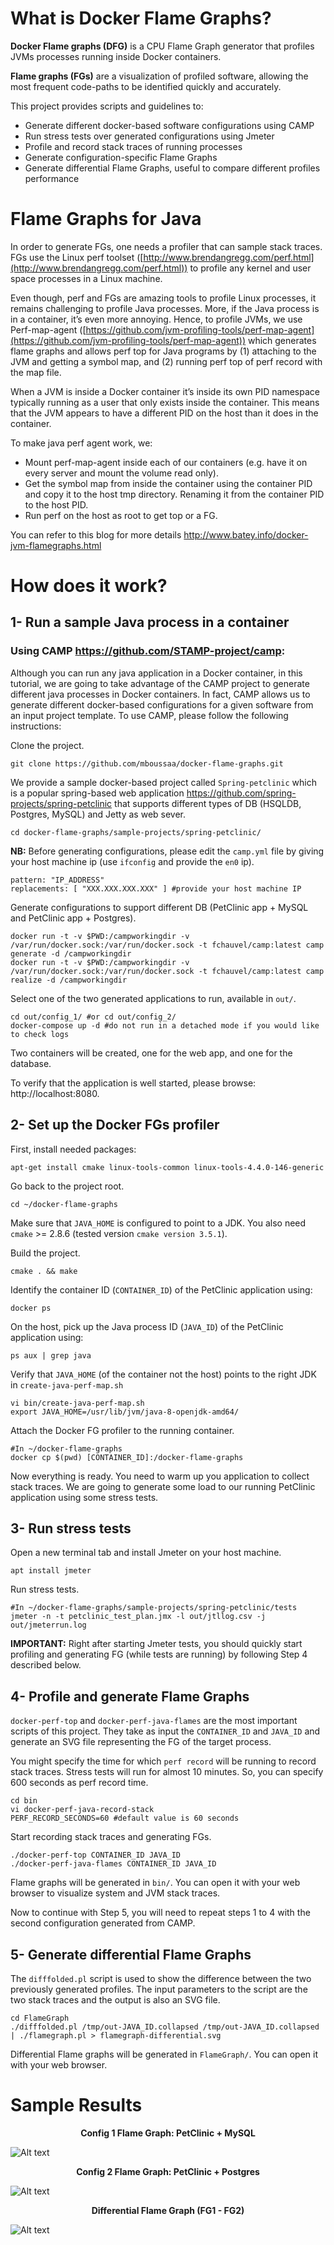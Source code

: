 
# What is Docker Flame Graphs?

**Docker Flame graphs (DFG)** is a CPU Flame Graph generator that profiles JVMs processes running inside Docker containers.

**Flame graphs (FGs)** are a visualization of profiled software, allowing the most frequent code-paths to be identified quickly and accurately.

This project provides scripts and guidelines to:

- Generate different docker-based software configurations using CAMP
- Run stress tests over generated configurations using Jmeter
- Profile and record stack traces of running processes
- Generate configuration-specific Flame Graphs
- Generate differential Flame Graphs, useful to compare different profiles performance

# Flame Graphs for Java

In order to generate FGs, one needs a profiler that can sample stack traces. FGs use the Linux perf toolset ([http://www.brendangregg.com/perf.html](http://www.brendangregg.com/perf.html)) to profile any kernel and user space processes in a Linux machine.

Even though, perf and FGs are amazing tools to profile Linux processes, it remains challenging to profile Java processes. More, if the Java process is in a container, it’s even more annoying. Hence, to profile JVMs, we use Perf-map-agent ([https://github.com/jvm-profiling-tools/perf-map-agent](https://github.com/jvm-profiling-tools/perf-map-agent)) which generates flame graphs and allows perf top for Java programs by (1) attaching to the JVM and getting a symbol map, and (2) running perf top of perf record with the map file.

When a JVM is inside a Docker container it’s inside its own PID namespace typically running as a user that only exists inside the container.
This means that the JVM appears to have a different PID on the host than it does in the container.

To make java perf agent work, we:
- Mount perf-map-agent inside each of our containers (e.g. have it on every server and mount the volume read only).
- Get the symbol map from inside the container using the container PID and copy it to the host tmp directory. Renaming it from the container PID to the host PID.
- Run perf on the host as root to get top or a FG.

You can refer to this blog for more details http://www.batey.info/docker-jvm-flamegraphs.html

# How does it work?

## 1- Run a sample Java process in a container

### Using CAMP https://github.com/STAMP-project/camp:
Although you can run any java application in a Docker container, in this tutorial, we are going to take advantage of the CAMP project to generate different java processes in Docker containers. In fact, CAMP allows us to generate different docker-based configurations for a given software from an input project template. To use CAMP, please follow the following instructions:

Clone the project.
```
git clone https://github.com/mboussaa/docker-flame-graphs.git
```
We provide a sample docker-based project called `Spring-petclinic` which is a popular spring-based web application https://github.com/spring-projects/spring-petclinic that supports different types of DB (HSQLDB, Postgres, MySQL) and Jetty as web sever.
```
cd docker-flame-graphs/sample-projects/spring-petclinic/
```
**NB:** Before generating configurations, please edit the `camp.yml` file by giving your host machine ip (use `ifconfig` and provide the `en0` ip).
```
pattern: "IP_ADDRESS"
replacements: [ "XXX.XXX.XXX.XXX" ] #provide your host machine IP
```
Generate configurations to support different DB (PetClinic app + MySQL and PetClinic app + Postgres).
```
docker run -t -v $PWD:/campworkingdir -v /var/run/docker.sock:/var/run/docker.sock -t fchauvel/camp:latest camp generate -d /campworkingdir
docker run -t -v $PWD:/campworkingdir -v /var/run/docker.sock:/var/run/docker.sock -t fchauvel/camp:latest camp realize -d /campworkingdir
```
Select one of the two generated applications to run, available in `out/`.
```
cd out/config_1/ #or cd out/config_2/
docker-compose up -d #do not run in a detached mode if you would like to check logs
```
Two containers will be created, one for the web app, and one for the database.

To verify that the application is well started, please browse: http://localhost:8080.

## 2- Set up the Docker FGs profiler

First, install needed packages:
```
apt-get install cmake linux-tools-common linux-tools-4.4.0-146-generic
```
Go back to the project root.
```
cd ~/docker-flame-graphs
```
Make sure that `JAVA_HOME` is configured to point to a JDK. You also need `cmake` >= 2.8.6 (tested version `cmake version 3.5.1`).

Build the project.
```
cmake . && make
```
Identify the container ID (`CONTAINER_ID`) of the PetClinic application using:
```
docker ps
```
On the host, pick up the Java process ID (`JAVA_ID`) of the PetClinic application using:
```
ps aux | grep java
```
Verify that `JAVA_HOME` (of the container not the host) points to the right JDK in `create-java-perf-map.sh`
```
vi bin/create-java-perf-map.sh
export JAVA_HOME=/usr/lib/jvm/java-8-openjdk-amd64/
```
Attach the Docker FG profiler to the running container.
```
#In ~/docker-flame-graphs
docker cp $(pwd) [CONTAINER_ID]:/docker-flame-graphs
```
Now everything is ready. You need to warm up you application to collect stack traces. We are going to generate some load to our running PetClinic application using some stress tests.

## 3- Run stress tests

Open a new terminal tab and install Jmeter on your host machine.
```
apt install jmeter
```
Run stress tests.
```
#In ~/docker-flame-graphs/sample-projects/spring-petclinic/tests
jmeter -n -t petclinic_test_plan.jmx -l out/jtllog.csv -j out/jmeterrun.log
```
**IMPORTANT:** Right after starting Jmeter tests, you should quickly start profiling and generating FG (while tests are running) by following Step 4 described below.

## 4- Profile and generate Flame Graphs

`docker-perf-top` and `docker-perf-java-flames` are the most important scripts of this project. They take as input the `CONTAINER_ID` and `JAVA_ID` and generate an SVG file representing the FG of the target process.

You might specify the time for which `perf record` will be running to record stack traces. Stress tests will run for almost 10 minutes. So, you can specify 600 seconds as perf record time.
```
cd bin
vi docker-perf-java-record-stack
PERF_RECORD_SECONDS=60 #default value is 60 seconds
```
Start recording stack traces and generating FGs.
```
./docker-perf-top CONTAINER_ID JAVA_ID
./docker-perf-java-flames CONTAINER_ID JAVA_ID
```
Flame graphs will be generated in `bin/`. You can open it with your web browser to visualize system and JVM stack traces.

Now to continue with Step 5, you will need to repeat steps 1 to 4 with the second configuration generated from CAMP.

## 5- Generate differential Flame Graphs

The `difffolded.pl` script is used to show the difference between the two previously generated profiles. The input parameters to the script are the two stack traces and the output is also an SVG file.
```
cd FlameGraph
./difffolded.pl /tmp/out-JAVA_ID.collapsed /tmp/out-JAVA_ID.collapsed | ./flamegraph.pl > flamegraph-differential.svg
```
Differential Flame graphs will be generated in `FlameGraph/`. You can open it with your web browser.

# Sample Results
<center><b>
Config 1 Flame Graph: PetClinic + MySQL
</b></center>

![Alt text](https://raw.githubusercontent.com/mboussaa/docker-flame-graphs/master/bin/flamegraph-13070-MS.svg?sanitize=true)

  
<center><b>
Config 2 Flame Graph: PetClinic + Postgres
</b></center>

![Alt text](https://raw.githubusercontent.com/mboussaa/docker-flame-graphs/master/bin/flamegraph-24343-PG.svg?sanitize=true)

 <center><b>
Differential Flame Graph (FG1 - FG2)
</b></center>

![Alt text](https://raw.githubusercontent.com/mboussaa/docker-flame-graphs/master/bin/differential-flamegraph.svg?sanitize=true)
